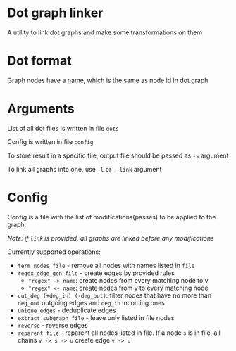 # Dot graph linker
A utility to link dot graphs and make some transformations on them

# Dot format
Graph nodes have a name, which is the same as node id in dot graph

# Arguments
List of all dot files is written in file `dots`

Config is written in file `config`

To store result in a specific file, output file should be passed as `-s` argument

To link all graphs into one, use `-l` or `--link` argument

# Config
Config is a file with the list of modifications(passes) to be applied to the graph.

_Note: if `link` is provided, all graphs are linked before any modifications_

Currently supported operations:
- `term_nodes file` - remove all nodes with names listed in `file`
- `regex_edge_gen file` - create edges by provided rules
  - `"regex" -> name`: create nodes from every matching node to v
  - `"regex" <- name`: create nodes from v to every matching node
- `cut_deg (+deg_in) (-deg_out)`: filter nodes that have no more than `deg_out` outgoing edges and `deg_in` incoming ones
- `unique_edges` - deduplicate edges
- `extract_subgraph file` - leave only listed in file nodes
- `reverse` - reverse edges
- `reparent file` - reparent all nodes listed in file. If a node `s` is in file, all chains `v -> s -> u` create edge `v -> u`

